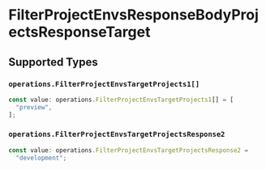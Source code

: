 # FilterProjectEnvsResponseBodyProjectsResponseTarget


## Supported Types

### `operations.FilterProjectEnvsTargetProjects1[]`

```typescript
const value: operations.FilterProjectEnvsTargetProjects1[] = [
  "preview",
];
```

### `operations.FilterProjectEnvsTargetProjectsResponse2`

```typescript
const value: operations.FilterProjectEnvsTargetProjectsResponse2 =
  "development";
```

